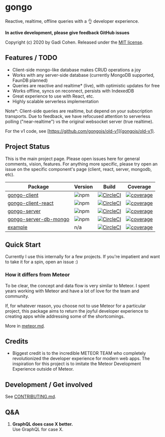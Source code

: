 # gongo

Reactive, realtime, offline queries with a 👌 developer experience.

**In active development, please give feedback GitHub issues**

Copyright (c) 2020 by Gadi Cohen.  Released under the [MIT license](./LICENSE.txt).

## Features / TODO

* Client-side mongo-like database makes CRUD operations a joy
* Works with any server-side database (currently MongoDB supported, FaunDB planned)
* Queries are reactive and realtime* (live), with optimistic updates for free
* Works offline, syncs on reconnect, persists with IndexedDB
* Great experience to use with React, etc.
* Highly scalable serverless implementation

Note*: Client-side queries are realtime, but depend on your subscription
transports.  Due to feedback, we have refocused attention to serverless
polling ("near-realtime") vs the original websocket server (true realtime).

For the v1 code, see [https://github.com/gongojs/old-v1](gongojs/old-v1).

## Project Status

This is the main project page.  Please open issues here for general comments,
vision, features.  For anything more specific, please try open an issue on
the specific component's page (client, react, server, mongodb, etc).

| Package           | Version | Build | Coverage
| ----------------- | ------- | ----- | --------
| [gongo-client](https://github.com/gongojs/gongo-client) | ![npm](https://img.shields.io/npm/v/gongo-client) | [![CircleCI](https://img.shields.io/circleci/build/github/gongojs/gongo-client)](https://circleci.com/gh/gongojs/gongo-client) |[![coverage](https://img.shields.io/codecov/c/github/gongojs/gongo-client)](https://codecov.io/gh/gongojs/gongo-client)
| [gongo-client-react](https://github.com/gongojs/gongo-client-react) | ![npm](https://img.shields.io/npm/v/gongo-client-react) | [![CircleCI](https://img.shields.io/circleci/build/github/gongojs/gongo-client-react)](https://circleci.com/gh/gongojs/gongo-client-react) |[![coverage](https://img.shields.io/codecov/c/github/gongojs/gongo-client-react)](https://codecov.io/gh/gongojs/gongo-client-react)
| [gongo-server](https://github.com/gongojs/gongo-server) | ![npm](https://img.shields.io/npm/v/gongo-server) | [![CircleCI](https://img.shields.io/circleci/build/github/gongojs/gongo-server)](https://circleci.com/gh/gongojs/gongo-server) | [![coverage](https://img.shields.io/codecov/c/github/gongojs/gongo-server)](https://codecov.io/gh/gongojs/gongo-server)
| [gongo-server-db-mongo](https://github.com/gongojs/gongo-server-db-mongo) | ![npm](https://img.shields.io/npm/v/gongo-server-db-mongo) | [![CircleCI](https://img.shields.io/circleci/build/github/gongojs/gongo-server-db-mongo)](https://circleci.com/gh/gongojs/gongo-server-db-mongo) |[![coverage](https://img.shields.io/codecov/c/github/gongojs/gongo-server-db-mongo)](https://codecov.io/gh/gongojs/gongo-server-db-mongo)
| [example](https://github.com/gongojs/example) | n/a | [![CircleCI](https://img.shields.io/circleci/build/github/gongojs/example)](https://circleci.com/gh/gongojs/example) |[![coverage](https://img.shields.io/codecov/c/github/gongojs/example)](https://codecov.io/gh/gongojs/example)

## Quick Start

Currently I use this internally for a few projects.  If you're impatient and
want to take it for a spin, open an issue :)

### How it differs from Meteor

To be clear, the concept and data flow is very similar to Meteor.  I spent
years working with Meteor and have a lot of love for the team and community.

If, for whatever reason, you choose not to use Meteor for a particular project,
this package aims to return the joyful developer experience to creating apps
while addressing some of the shortcomings.

More in [meteor.md](./docs/meteor.md).

## Credits

* Biggest credit is to the incredible METEOR TEAM who completely revolutionized
the developer experience for modern web apps.  The inspiration for this project
is to imitate the Meteor Development Experience outside of Meteor.

## Development / Get involved

See [CONTRIBUTING.md](./CONTRIBUTING.md).

## Q&A

1. **GraphQL does case X better.**  
Use GraphQL for case X.
